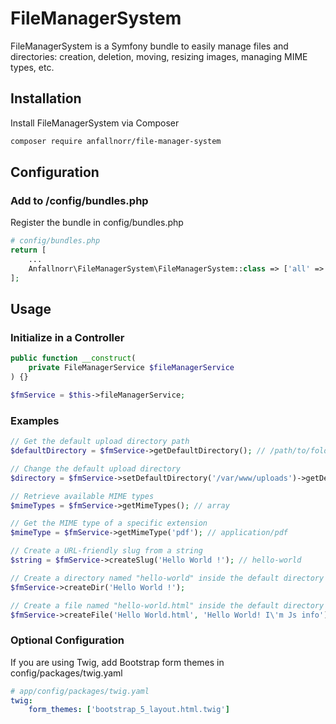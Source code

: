# FileManagerSystem
[//]: # (FileManagerSystem est un bundle Symfony permettant de gérer facilement les fichiers et répertoires : création, suppression, déplacement, redimensionnement d'images, gestion des MIME types, etc.)
FileManagerSystem is a Symfony bundle to easily manage files and directories: creation, deletion, moving, resizing images, managing MIME types, etc.

## Installation

Install FileManagerSystem via Composer

```sh
composer require anfallnorr/file-manager-system
```

## Configuration

### Add to /config/bundles.php

Register the bundle in config/bundles.php

```php
# config/bundles.php
return [
    ...
    Anfallnorr\FileManagerSystem\FileManagerSystem::class => ['all' => true],
];
```

## Usage

### Initialize in a Controller

```php
public function __construct(
    private FileManagerService $fileManagerService
) {}
```
```php
$fmService = $this->fileManagerService;
```

### Examples

```php
// Get the default upload directory path
$defaultDirectory = $fmService->getDefaultDirectory(); // /path/to/folder/public/uploads

// Change the default upload directory
$directory = $fmService->setDefaultDirectory('/var/www/uploads')->getDefaultDirectory(); // /path/to/folder/var/www/uploads

// Retrieve available MIME types
$mimeTypes = $fmService->getMimeTypes(); // array

// Get the MIME type of a specific extension
$mimeType = $fmService->getMimeType('pdf'); // application/pdf

// Create a URL-friendly slug from a string
$string = $fmService->createSlug('Hello World !'); // hello-world

// Create a directory named "hello-world" inside the default directory
$fmService->createDir('Hello World !');

// Create a file named "hello-world.html" inside the default directory with content
$fmService->createFile('Hello World.html', 'Hello World! I\'m Js info');
```

### Optional Configuration

If you are using Twig, add Bootstrap form themes in config/packages/twig.yaml

```yaml
# app/config/packages/twig.yaml
twig:
    form_themes: ['bootstrap_5_layout.html.twig']
```
